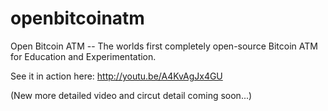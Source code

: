 openbitcoinatm
==============

Open Bitcoin ATM -- The worlds first completely open-source Bitcoin ATM for Education and Experimentation.

See it in action here: http://youtu.be/A4KvAgJx4GU

(New more detailed video and circut detail coming soon...)

